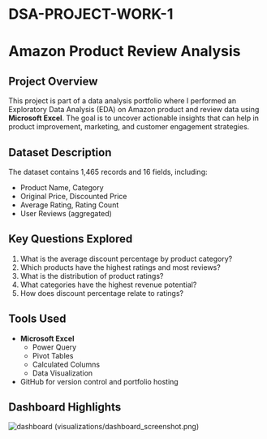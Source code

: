# DSA-PROJECT-WORK-1

# Amazon Product Review Analysis 

## Project Overview
This project is part of a data analysis portfolio where I performed an Exploratory Data Analysis (EDA) on Amazon product and review data using **Microsoft Excel**. The goal is to uncover actionable insights that can help in product improvement, marketing, and customer engagement strategies.

## Dataset Description
The dataset contains 1,465 records and 16 fields, including:
- Product Name, Category
- Original Price, Discounted Price
- Average Rating, Rating Count
- User Reviews (aggregated)

## Key Questions Explored
1. What is the average discount percentage by product category?
2. Which products have the highest ratings and most reviews?
3. What is the distribution of product ratings?
4. What categories have the highest revenue potential?
5. How does discount percentage relate to ratings?

## Tools Used
- **Microsoft Excel**
  - Power Query
  - Pivot Tables
  - Calculated Columns
  - Data Visualization
- GitHub for version control and portfolio hosting

## Dashboard Highlights
![dashboard](https://github.com/user-attachments/assets/8ec252ba-71cb-4e1a-8440-72173fdc61f4)
(visualizations/dashboard_screenshot.png)









